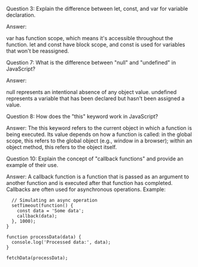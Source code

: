 Question 3: Explain the difference between let, const, and var for variable declaration.

Answer:

var has function scope, which means it's accessible throughout the function.
let and const have block scope, and const is used for variables that won't be reassigned.

Question 7: What is the difference between "null" and "undefined" in JavaScript?

Answer:

null represents an intentional absence of any object value.
undefined represents a variable that has been declared but hasn't been assigned a value.

Question 8: How does the "this" keyword work in JavaScript?

Answer: The this keyword refers to the current object in which a function is being executed. Its value depends on how a function is called: in the global scope, this refers to the global object (e.g., window in a browser); within an object method, this refers to the object itself.

Question 10: Explain the concept of "callback functions" and provide an example of their use.

Answer: A callback function is a function that is passed as an argument to another function and is executed after that function has completed. Callbacks are often used for asynchronous operations. Example:

```function fetchData(callback) {
  // Simulating an async operation
  setTimeout(function() {
    const data = 'Some data';
    callback(data);
  }, 1000);
}

function processData(data) {
  console.log('Processed data:', data);
}

fetchData(processData);
```
